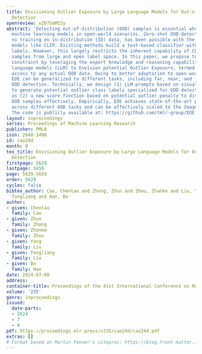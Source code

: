 ```yaml
---
title: Envisioning Outlier Exposure by Large Language Models for Out-of-Distribution
  Detection
openreview: xZO7SmM12y
abstract: 'Detecting out-of-distribution (OOD) samples is essential when deploying
  machine learning models in open-world scenarios. Zero-shot OOD detection, requiring
  no training on in-distribution (ID) data, has been possible with the advent of vision-language
  models like CLIP. Existing methods build a text-based classifier with only closed-set
  labels. However, this largely restricts the inherent capability of CLIP to recognize
  samples from large and open label space. In this paper, we propose to tackle this
  constraint by leveraging the expert knowledge and reasoning capability of large
  language models (LLM) to Envision potential Outlier Exposure, termed EOE, without
  access to any actual OOD data. Owing to better adaptation to open-world scenarios,
  EOE can be generalized to different tasks, including far, near, and fine-grained
  OOD detection. Technically, we design (1) LLM prompts based on visual similarity
  to generate potential outlier class labels specialized for OOD detection, as well
  as (2) a new score function based on potential outlier penalty to distinguish hard
  OOD samples effectively. Empirically, EOE achieves state-of-the-art performance
  across different OOD tasks and can be effectively scaled to the ImageNet-1K dataset.
  The code is publicly available at: https://github.com/tmlr-group/EOE.'
layout: inproceedings
series: Proceedings of Machine Learning Research
publisher: PMLR
issn: 2640-3498
id: cao24d
month: 0
tex_title: Envisioning Outlier Exposure by Large Language Models for Out-of-Distribution
  Detection
firstpage: 5629
lastpage: 5659
page: 5629-5659
order: 5629
cycles: false
bibtex_author: Cao, Chentao and Zhong, Zhun and Zhou, Zhanke and Liu, Yang and Liu,
  Tongliang and Han, Bo
author:
- given: Chentao
  family: Cao
- given: Zhun
  family: Zhong
- given: Zhanke
  family: Zhou
- given: Yang
  family: Liu
- given: Tongliang
  family: Liu
- given: Bo
  family: Han
date: 2024-07-08
address:
container-title: Proceedings of the 41st International Conference on Machine Learning
volume: '235'
genre: inproceedings
issued:
  date-parts:
  - 2024
  - 7
  - 8
pdf: https://proceedings.mlr.press/v235/cao24d/cao24d.pdf
extras: []
# Format based on Martin Fenner's citeproc: https://blog.front-matter.io/posts/citeproc-yaml-for-bibliographies/
---
```


